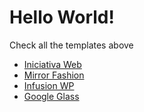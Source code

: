 <body>
  <div id="main">
    <h1>Hello World!</h1>
    <p>Check all the templates above</p>
    <ul>
      <li><a href="Iniciativa_Web_1/index.html">Iniciativa Web</a></li>
      <li><a href="Mirror Fashion/index.html">Mirror Fashion</a></li>
      <li><a href="Infusion WP/public_html/index.html">Infusion WP</a></li>
      <li><a href="Google Glass/index.html">Google Glass</a></li>
    </ul>
  </div>
</body>
